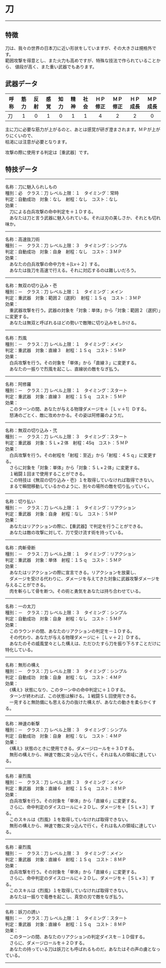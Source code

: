 # 刀

---

## 特徴

刀は、我々の世界の日本刀に近い形状をしていますが、その大きさは規格外です。  
範囲攻撃を得意とし、また火力も高めですが、特殊な技法で作られていることから、
値段が高く、また重い武器でもあります。  

## 武器データ

| 呼称     | 筋力 | 反射 | 感覚 | 知力 | 精神 | 社会 | ＨＰ修正 | ＭＰ修正 | ＨＰ成長 | ＭＰ成長 |
|----------|:----:|:----:|:----:|:----:|:----:|:----:|:--------:|:--------:|:--------:|:--------:|
| 刀       |   1  |   0  |   1  |   0  |   1  |   1  |     4    |     2    |     2    |     0    |
主に刀に必要な筋力が上がるのと、あとは感覚が研ぎ澄まされます。ＭＰが上がりにくいので、  
枯渇には注意が必要となります。

攻撃の際に使用する判定は［重武器］です。

## 特技データ

---

名称：刀に魅入られしもの  
種別：必　クラス：刀  レベル上限：１　タイミング：常時  
判定：自動成功　対象：なし　射程：なし　コスト：なし  
効果：  
　刀による白兵攻撃の命中判定を＋１Ｄする。  
　あなたは刀と言う武器に魅入られている。それは刃の美しさか、それとも切れ味か。

---

名称：高速抜刀術  
種別：－　クラス：刀  レベル上限：３　タイミング：シンプル  
判定：自動成功　対象：自身　射程：なし　コスト：３ＭＰ  
効果：  
　あなたの白兵攻撃の命中力を＋[Lv＋２］する。  
　あなたは抜刀を高速で行える。それに対応するのは難しいだろう。  

---

名称：無双の切り込み・壱  
種別：－　クラス：刀  レベル上限：１　タイミング：メイン  
判定：重武器　対象：範囲２（選択）　射程：１Ｓｑ　コスト：３ＭＰ  
効果：  
　重武器攻撃を行う。武器の対象を「対象：単体」から「対象：範囲２（選択）」に変更する。  
　あなたは無双と呼ばれるほどの勢いで敵陣に切り込みをしかける。  

---

名称：烈風  
種別：－　クラス：刀  レベル上限：１　タイミング：メイン  
判定：重武器　対象：直線３　射程：１Ｓｑ　コスト：５ＭＰ  
効果：  
　白兵攻撃を行う。その対象を「単体」から「直線３」に変更する。  
　あなたの一振りで烈風を起こし、直線状の敵をなぎ払う。  

---

名称：阿修羅  
種別：－　クラス：刀  レベル上限：１　タイミング：スタート  
判定：重武器　対象：直線３　射程：１Ｓｑ　コスト：５ＭＰ  
効果：  
　このターンの間、あなたが与える物理ダメージを＋［Ｌｖ＋1］Ｄする。  
　怒涛のごとく、敵に攻めかかる。その姿は阿修羅のようだ。  

---

名称：無双の切り込み・弐  
種別：－　クラス：刀  レベル上限：３　タイミング：スタート  
判定：重武器　対象：ＳＬ×２体　射程：4Sq　コスト：５ＭＰ  
効果：  
　白兵攻撃を行う。その射程を「射程：至近」から「射程：４Ｓｑ」に変更する。  
　さらに対象を「対象：単体」から「対象：ＳＬ×２体」に変更する。  
　１戦闘１回まで使用することができる。  
　この特技は《無双の切り込み・壱》１を取得していなければ取得できない。    
　まるで瞬間移動しているかのように、別々の場所の敵を切り払っていく。  

---

名称：切り払い  
種別：－　クラス：刀  レベル上限：１　タイミング：リアクション  
判定：重武器　対象：自身　射程：なし　コスト：５ＭＰ  
効果：  
　あなたはリアクションの際に、【重武器】で判定を行うことができる。  
　あなたは敵の攻撃に対して、刀で受け流す術を持っている。

---

名称：肉斬骨断  
種別：－　クラス：刀  レベル上限：１　タイミング：リアクション  
判定：重武器　対象：単体　射程：１Ｓｑ　コスト：５ＭＰ  
効果：  
　あなたはリアクションの際に宣言できる。リアクションを放棄し、  
　ダメージを受ける代わりに、ダメージを与えてきた対象に武器攻撃ダメージを与えることができる。  
　肉を斬らして骨を断つ。その術と勇気をあなたは持ち合わせている。

---

名称：一の太刀  
種別：－　クラス：刀  レベル上限：３　タイミング：シンプル  
判定：自動成功　対象：自身　射程：なし　コスト：５ＭＰ  
効果：  
　このラウンドの間、あなたのリアクションの判定を－１Ｄする。  
　その代わり、あなたが与える物理ダメージに＋［Ｌｖ＋２］Ｄする。  
　あなたのその威風堂々とした構えは、ただひたすら刀を振り下ろすことだけに特化している。

---

名称：無形の構え  
種別：－　クラス：刀  レベル上限：３　タイミング：シンプル  
判定：自動成功　対象：自身　射程：なし　コスト：４ＭＰ  
効果：  
　《構え》状態になり、このターン中の命中判定に＋１Ｄする。  
　ターンが終われば、この状態は解ける。１戦闘ＳＬ回使用できる。  
　一見すると無防備にも思える力の抜けた構えが、あなたの動きを柔らかくする。

---

名称：神速の斬撃  
種別：－　クラス：刀  レベル上限：３　タイミング：シンプル  
判定：自動成功　対象：自身　射程：なし　コスト：４ＭＰ  
効果：  
　《構え》状態のときに使用できる。ダメージロールを＋３Ｄする。  
　無形の構えから、神速で敵に突っ込んで行く。それは名人の領域に達している。

---

名称：豪烈風  
種別：－　クラス：刀  レベル上限：３　タイミング：メイン  
判定：重武器　対象：直線６　射程：１Ｓｑ　コスト：８ＭＰ  
効果：  
　白兵攻撃を行う。その対象を「単体」から「直線６」に変更する。  
　さらに、命中判定のダイスロールに＋２Ｄし、ダメージを＋［ＳＬ×３］する。  
　このスキルは《烈風》１を取得していなければ取得できない。  
　無形の構えから、神速で敵に突っ込んで行く。それは名人の領域に達している。

---

名称：豪烈風  
種別：－　クラス：刀  レベル上限：３　タイミング：メイン  
判定：重武器　対象：直線６　射程：１Ｓｑ　コスト：８ＭＰ  
効果：  
　白兵攻撃を行う。その対象を「単体」から「直線６」に変更する。  
　さらに、命中判定のダイスロールに＋２Ｄし、ダメージを＋［ＳＬ×３］する。  
　このスキルは《烈風》１を取得していなければ取得できない。  
　あなたは一振りで竜巻を起こし、真空の刃で敵をなぎ払う。

---

名称：妖刀の誘い  
種別：－　クラス：刀  レベル上限：１　タイミング：スタート  
判定：重武器　対象：直線６　射程：１Ｓｑ　コスト：８ＭＰ  
効果：  
　このターンの間、あなたのリアクションの判定ダイスを－１Ｄ個する。  
　さらに、ダメージロールを＋２Ｄする。  
　あなたの持っている刀は妖刀とも呼ばれるものだ。あなたはその声の虜となっている。

---

